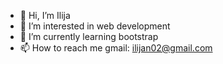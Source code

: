 - 👋 Hi, I’m Ilija
- 👀 I’m interested in web development
- 🌱 I’m currently learning bootstrap
- 📫 How to reach me gmail: ilijan02@gmail.com
